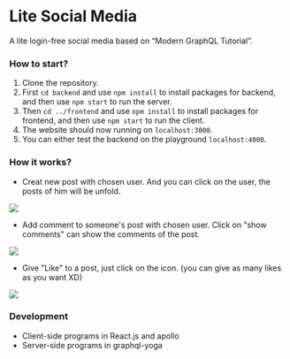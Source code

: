 # Lite Social Media

A lite login-free social media based on “Modern GraphQL Tutorial”.

### How to start?

1. Clone the repository.
2. First `cd backend` and use `npm install` to install packages for backend, and then use `npm start` to run the server.
3. Then `cd ../frontend` and use `npm install` to install packages for frontend, and then use `npm start` to run the client.
4. The website should now running on `localhost:3000`.
5. You can either test the backend on the playground `localhost:4000`.

### How it works?

* Creat new post with chosen user.
And you can click on the user, the posts of him will be unfold.

![](https://i.imgur.com/H57caA4.gif)


* Add comment to someone's post with chosen user.
Click on "show comments" can show the comments of the post.

![](https://i.imgur.com/bd5o6Vt.gif)


* Give "Like" to a post, just click on the icon.
(you can give as many likes as you want XD)

![](https://i.imgur.com/Oh6gwj4.gif)


### Development
* Client-side programs in React.js and apollo
* Server-side programs in graphql-yoga